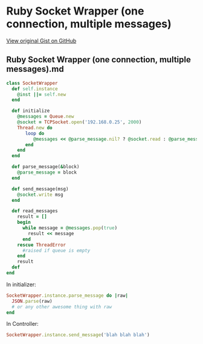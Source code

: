 # Ruby Socket Wrapper (one connection, multiple messages)

[View original Gist on GitHub](https://gist.github.com/Integralist/daed0185d0a26c94417e13d54c189262)

## Ruby Socket Wrapper (one connection, multiple messages).md

```rb
class SocketWrapper
  def self.instance
    @inst ||= self.new
  end

  def initialize
    @messages = Queue.new
    @socket = TCPSocket.open('192.168.0.25', 2000)
    Thread.new do
       loop do
          @messages << @parse_message.nil? ? @socket.read : @parse_message.call(@socket.read)
       end
    end
  end

  def parse_message(&block)
    @parse_message = block
  end

  def send_message(msg)
    @socket.write msg
  end

  def read_messages
    result = []
    begin
      while message = @messages.pop(true)
        result << message
      end
    rescue ThreadError
      #raised if queue is empty
    end
    result
  def
end
```

In initializer:

```rb
SocketWrapper.instance.parse_message do |raw|
  JSON.parse(raw)
  # or any other awesome thing with raw
end
```

In Controller:

```rb
SocketWrapper.instance.send_message('blah blah blah')
```

